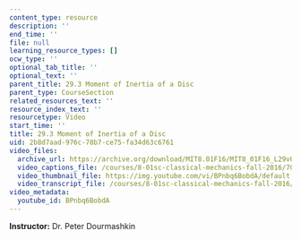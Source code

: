 ```yaml
---
content_type: resource
description: ''
end_time: ''
file: null
learning_resource_types: []
ocw_type: ''
optional_tab_title: ''
optional_text: ''
parent_title: 29.3 Moment of Inertia of a Disc
parent_type: CourseSection
related_resources_text: ''
resource_index_text: ''
resourcetype: Video
start_time: ''
title: 29.3 Moment of Inertia of a Disc
uid: 2b8d7aad-976c-78b7-ce75-fa34d63c6761
video_files:
  archive_url: https://archive.org/download/MIT8.01F16/MIT8_01F16_L29v03_360p.mp4
  video_captions_file: /courses/8-01sc-classical-mechanics-fall-2016/7081e4e606655e92a6ddf8db864ec9f2_BPnbq6BobdA.vtt
  video_thumbnail_file: https://img.youtube.com/vi/BPnbq6BobdA/default.jpg
  video_transcript_file: /courses/8-01sc-classical-mechanics-fall-2016/04babd9c0fbc1f550ba4ec7d19f9aa9d_BPnbq6BobdA.pdf
video_metadata:
  youtube_id: BPnbq6BobdA
---
```


**Instructor:** Dr. Peter Dourmashkin